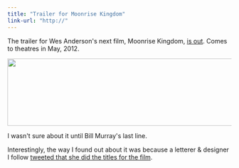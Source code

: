```yaml
---
title: "Trailer for Moonrise Kingdom"
link-url: "http://"
---
```

<p>The trailer for Wes Anderson's next film, Moonrise Kingdom, <a href="http://trailers.apple.com/trailers/focus_features/moonrisekingdom/">is out</a>. Comes to theatres in May, 2012.</p>
<p><img src="https://chrisenns.com/wp-content/uploads/2012/01/Moonrise-Kingdom.png" alt="" title="Moonrise Kingdom" width="669" height="151" class="aligncenter size-full wp-image-19963" /></p>
<p>I wasn't sure about it until Bill Murray's last line.</p>
<p>Interestingly, the way I found out about it was because a letterer &amp; designer I follow <a href="https://twitter.com/jessicahische/status/157557230449852416">tweeted that she did the titles for the film</a>.</p>
